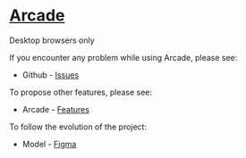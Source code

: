 # <a href="https://www.arcade-project.ml/">Arcade</a>

Desktop browsers only

If you encounter any problem while using Arcade, please see:
* Github - [Issues](https://github.com/Itsoon-xyz/ARCADE/issues)

To propose other features, please see:
* Arcade - [Features](https://www.arcade-project.ml//features.html)

To follow the evolution of the project:
* Model - [Figma](https://www.figma.com/file/Rqh1uc6KawOI6Zo1ungAM0/ARCADE-v2?node-id=0%3A1&t=gqLUAxUtT38JednV-1)
